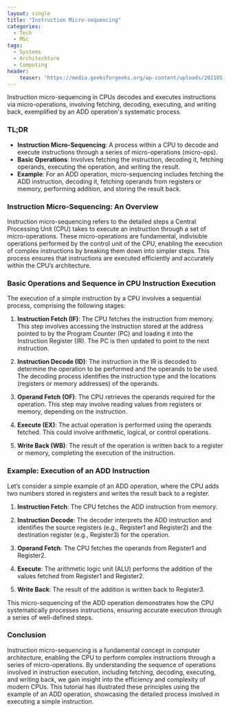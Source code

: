 ```yaml
---
layout: single
title: "Instruction Micro-sequencing"
categories:
  - Tech
  - MSc
tags:
  - Systems
  - Architechture
  - Computing
header:
    teaser: "https://media.geeksforgeeks.org/wp-content/uploads/20210511100017/Untitleddrawing51-660x495.jpg"
---
```

Instruction micro-sequencing in CPUs decodes and executes instructions via micro-operations, involving fetching, decoding, executing, and writing back, exemplified by an ADD operation's systematic process.

### TL;DR

- **Instruction Micro-Sequencing**: A process within a CPU to decode and execute instructions through a series of micro-operations (micro-ops).
- **Basic Operations**: Involves fetching the instruction, decoding it, fetching operands, executing the operation, and writing the result.
- **Example**: For an ADD operation, micro-sequencing includes fetching the ADD instruction, decoding it, fetching operands from registers or memory, performing addition, and storing the result back.

### Instruction Micro-Sequencing: An Overview

Instruction micro-sequencing refers to the detailed steps a Central Processing Unit (CPU) takes to execute an instruction through a set of micro-operations. These micro-operations are fundamental, indivisible operations performed by the control unit of the CPU, enabling the execution of complex instructions by breaking them down into simpler steps. This process ensures that instructions are executed efficiently and accurately within the CPU’s architecture.

### Basic Operations and Sequence in CPU Instruction Execution

The execution of a simple instruction by a CPU involves a sequential process, comprising the following stages:

1. **Instruction Fetch (IF)**: The CPU fetches the instruction from memory. This step involves accessing the instruction stored at the address pointed to by the Program Counter (PC) and loading it into the Instruction Register (IR). The PC is then updated to point to the next instruction.

2. **Instruction Decode (ID)**: The instruction in the IR is decoded to determine the operation to be performed and the operands to be used. The decoding process identifies the instruction type and the locations (registers or memory addresses) of the operands.

3. **Operand Fetch (OF)**: The CPU retrieves the operands required for the operation. This step may involve reading values from registers or memory, depending on the instruction.

4. **Execute (EX)**: The actual operation is performed using the operands fetched. This could involve arithmetic, logical, or control operations.

5. **Write Back (WB)**: The result of the operation is written back to a register or memory, completing the execution of the instruction.

### Example: Execution of an ADD Instruction

Let’s consider a simple example of an ADD operation, where the CPU adds two numbers stored in registers and writes the result back to a register.

1. **Instruction Fetch**: The CPU fetches the ADD instruction from memory.

2. **Instruction Decode**: The decoder interprets the ADD instruction and identifies the source registers (e.g., Register1 and Register2) and the destination register (e.g., Register3) for the operation.

3. **Operand Fetch**: The CPU fetches the operands from Register1 and Register2.

4. **Execute**: The arithmetic logic unit (ALU) performs the addition of the values fetched from Register1 and Register2.

5. **Write Back**: The result of the addition is written back to Register3.

This micro-sequencing of the ADD operation demonstrates how the CPU systematically processes instructions, ensuring accurate execution through a series of well-defined steps.

### Conclusion

Instruction micro-sequencing is a fundamental concept in computer architecture, enabling the CPU to perform complex instructions through a series of micro-operations. By understanding the sequence of operations involved in instruction execution, including fetching, decoding, executing, and writing back, we gain insight into the efficiency and complexity of modern CPUs. This tutorial has illustrated these principles using the example of an ADD operation, showcasing the detailed process involved in executing a simple instruction.